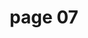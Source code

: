 ---
title: page 07
description: Expeditionen II - Walking on the Moon
pic: Expeditionen_II_cvt00t
---